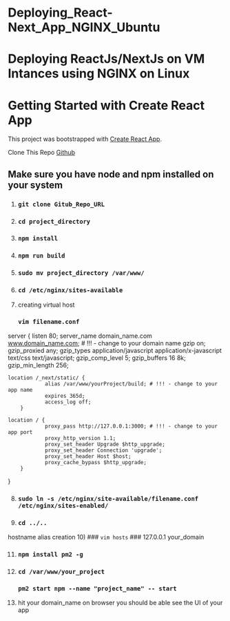 # Deploying_React-Next_App_NGINX_Ubuntu
Deploying ReactJs/NextJs on VM Intances using NGINX on Linux
=======
# Getting Started with Create React App

This project was bootstrapped with [Create React App](https://github.com/facebook/create-react-app).

Clone This Repo [Github](https://github.com/HimanshuAwasthi24/Deploying_React-Next_App_NGINX_Ubuntu.git)

## Make sure you have node and npm installed on your system

1) ### `git clone Gitub_Repo_URL`

2) ### `cd project_directory`

3) ### `npm install`

4) ### `npm run build`

5) ### `sudo mv project_directory /var/www/`

6) ### `cd /etc/nginx/sites-available`

7) creating virtual host 
    ### `vim filename.conf`


server {
        listen 80;
        server_name domain_name.com www.domain_name.com; # !!! - change to your domain name 
      gzip on;
        gzip_proxied any;
        gzip_types application/javascript application/x-javascript text/css text/javascript;
        gzip_comp_level 5;
        gzip_buffers 16 8k;
        gzip_min_length 256;

    location /_next/static/ {
                alias /var/www/yourProject/build; # !!! - change to your app name
                expires 365d;
                access_log off;
        }

    location / {
                proxy_pass http://127.0.0.1:3000; # !!! - change to your app port
                proxy_http_version 1.1;
                proxy_set_header Upgrade $http_upgrade;
                proxy_set_header Connection 'upgrade';
                proxy_set_header Host $host;
                proxy_cache_bypass $http_upgrade;
        }
}

8) ### `sudo ln -s /etc/nginx/site-available/filename.conf /etc/nginx/sites-enabled/` 

9) ### `cd ../..`

hostname alias creation
10) ### `vim hosts`
     ### 127.0.0.1          your_domain

11) ### `npm install pm2 -g`

12) ### `cd /var/www/your_project`
    ### `pm2 start npm --name "project_name" -- start `

13) hit your domain_name on browser you should be able see the UI of your app






